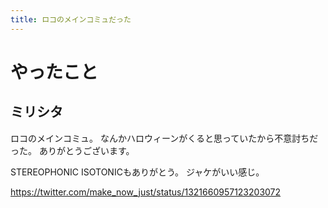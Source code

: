 ```yaml
---
title: ロコのメインコミュだった
---
```


# やったこと

## ミリシタ

ロコのメインコミュ。
なんかハロウィーンがくると思っていたから不意討ちだった。
ありがとうございます。

STEREOPHONIC ISOTONICもありがとう。
ジャケがいい感じ。

<https://twitter.com/make_now_just/status/1321660957123203072>
